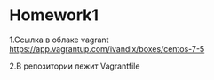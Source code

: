 # Homework1
1.Ссылка в облаке vagrant https://app.vagrantup.com/ivandix/boxes/centos-7-5

2.В репозитории лежит Vagrantfile
